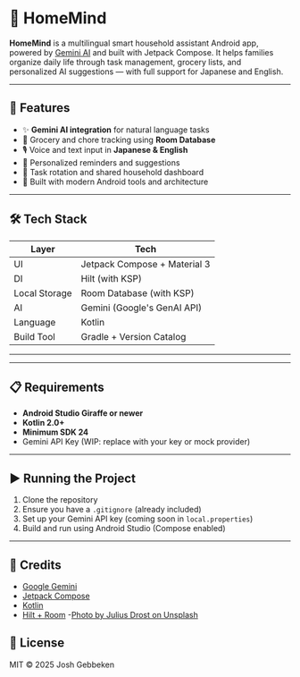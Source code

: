 # 🏡 HomeMind

**HomeMind** is a multilingual smart household assistant Android app, powered by 
[Gemini AI](https://developers.google.com/) and built with Jetpack Compose. It helps families 
organize daily life through task management, grocery lists, and personalized AI suggestions — 
with full support for Japanese and English.

---

## 🚀 Features

- ✨ **Gemini AI integration** for natural language tasks
- 📝 Grocery and chore tracking using **Room Database**
- 🎙️ Voice and text input in **Japanese & English**
- 🧠 Personalized reminders and suggestions
- 🧹 Task rotation and shared household dashboard
- 🧩 Built with modern Android tools and architecture

---

## 🛠 Tech Stack

| Layer         | Tech                         |
|---------------|------------------------------|
| UI            | Jetpack Compose + Material 3 |
| DI            | Hilt (with KSP)              |
| Local Storage | Room Database (with KSP)     |
| AI            | Gemini (Google's GenAI API)  |
| Language      | Kotlin                       |
| Build Tool    | Gradle + Version Catalog     |

---


---

## 📋 Requirements

- **Android Studio Giraffe or newer**
- **Kotlin 2.0+**
- **Minimum SDK 24**
- Gemini API Key (WIP: replace with your key or mock provider)

---

## ▶️ Running the Project

1. Clone the repository
2. Ensure you have a `.gitignore` (already included)
3. Set up your Gemini API key (coming soon in `local.properties`)
4. Build and run using Android Studio (Compose enabled)

---

## 🙌 Credits

- [Google Gemini](https://developers.google.com/)
- [Jetpack Compose](https://developer.android.com/jetpack/compose)
- [Kotlin](https://kotlinlang.org/)
- [Hilt + Room](https://developer.android.com/training/dependency-injection/hilt-android)
-[Photo by Julius Drost on Unsplash](https://unsplash.com/@juliusdrost?utm_content=creditCopyText&utm_medium=referral&utm_source=unsplash)


## 📝 License

MIT © 2025 Josh Gebbeken
